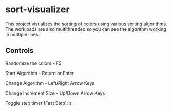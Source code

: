 # sort-visualizer
This project visualizes the sorting of colors using various sorting algorithms. The workloads are also multithreaded so you can see the algorithm working in multiple lines.

## Controls
Randomize the colors - F5

Start Algorithm - Return or Enter

Change Algorithm - Left/Right Arrow Keys

Change Increment Size - Up/Down Arrow Keys

Toggle step timer (Fast Step): s
